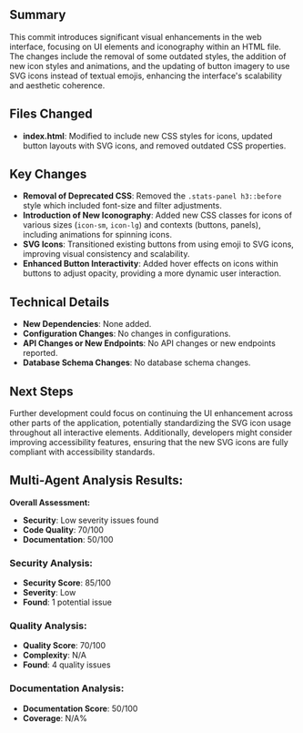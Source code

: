 ## Summary
This commit introduces significant visual enhancements in the web interface, focusing on UI elements and iconography within an HTML file. The changes include the removal of some outdated styles, the addition of new icon styles and animations, and the updating of button imagery to use SVG icons instead of textual emojis, enhancing the interface's scalability and aesthetic coherence.

## Files Changed
- **index.html**: Modified to include new CSS styles for icons, updated button layouts with SVG icons, and removed outdated CSS properties.

## Key Changes
- **Removal of Deprecated CSS**: Removed the `.stats-panel h3::before` style which included font-size and filter adjustments.
- **Introduction of New Iconography**: Added new CSS classes for icons of various sizes (`icon-sm`, `icon-lg`) and contexts (buttons, panels), including animations for spinning icons.
- **SVG Icons**: Transitioned existing buttons from using emoji to SVG icons, improving visual consistency and scalability.
- **Enhanced Button Interactivity**: Added hover effects on icons within buttons to adjust opacity, providing a more dynamic user interaction.

## Technical Details
- **New Dependencies**: None added.
- **Configuration Changes**: No changes in configurations.
- **API Changes or New Endpoints**: No API changes or new endpoints reported.
- **Database Schema Changes**: No database schema changes.

## Next Steps
Further development could focus on continuing the UI enhancement across other parts of the application, potentially standardizing the SVG icon usage throughout all interactive elements. Additionally, developers might consider improving accessibility features, ensuring that the new SVG icons are fully compliant with accessibility standards.

## Multi-Agent Analysis Results:

**Overall Assessment:** 
- **Security**: Low severity issues found
- **Code Quality**: 70/100
- **Documentation**: 50/100

### Security Analysis:
- **Security Score**: 85/100
- **Severity**: Low
- **Found**: 1 potential issue

### Quality Analysis:
- **Quality Score**: 70/100
- **Complexity**: N/A
- **Found**: 4 quality issues

### Documentation Analysis:
- **Documentation Score**: 50/100
- **Coverage**: N/A%